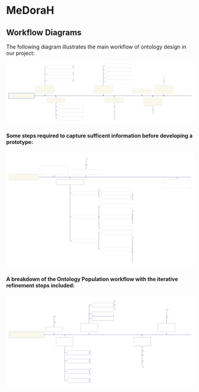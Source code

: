 # MeDoraH

## Workflow Diagrams

The following diagram illustrates the main workflow of ontology design in our project:

![Workflow Diagram](Workflows/OntologyDesign.svg)





#### Some steps required to capture sufficent information before developing a prototype:

![Workflow Diagram](Workflows/Conceptualisation.svg)





#### A breakdown of the Ontology Population workflow with the iterative refinement steps included:

![Workflow Diagram](Workflows/OntologyPopulation.svg)









